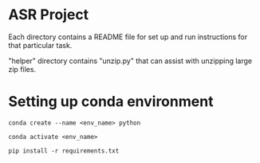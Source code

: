 # ASR Project

Each directory contains a README file for set up and run instructions for that particular task.

"helper" directory contains "unzip.py" that can assist with unzipping large zip files.

# Setting up conda environment
`conda create --name <env_name> python`

`conda activate <env_name>`

`pip install -r requirements.txt`
